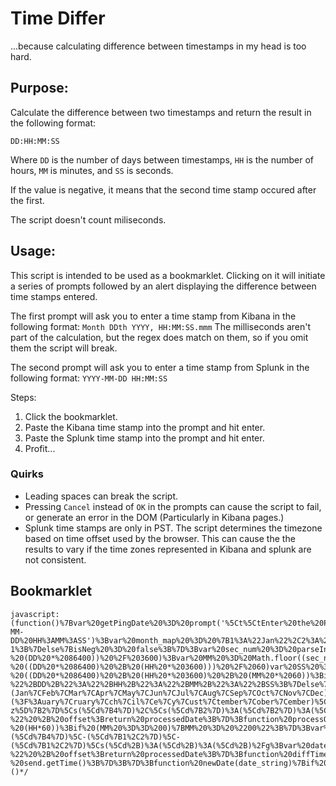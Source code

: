 # Time Differ

...because calculating difference between timestamps in my head is too hard.

## Purpose:
Calculate the difference between two timestamps and return the result in the following format: 

`DD:HH:MM:SS`

Where `DD` is the number of days between timestamps, `HH` is the number of hours, `MM` is minutes, and `SS` is seconds.

If the value is negative, it means that the second time stamp occured after the first.

The script doesn't count miliseconds.

## Usage:
This script is intended to be used as a bookmarklet. Clicking on it will initiate a series of prompts followed by an alert displaying the difference between time stamps entered.

The first prompt will ask you to enter a time stamp from Kibana in the following format:
`Month DDth YYYY, HH:MM:SS.mmm`
The milliseconds aren't part of the calculation, but the regex does match on them, so if you omit them the script will break.

The second prompt will ask you to enter a time stamp from Splunk in the following format:
`YYYY-MM-DD HH:MM:SS`

Steps:
1. Click the bookmarklet.
2. Paste the Kibana time stamp into the prompt and hit enter.
3. Paste the Splunk time stamp into the prompt and hit enter.
4. Profit...

### Quirks

- Leading spaces can break the script.
- Pressing `Cancel` instead of `OK` in the prompts can cause the script to fail, or generate an error in the DOM (Particularly in Kibana pages.)
- Splunk time stamps are only in PST. The script determines the timezone based on time offset used by the browser. This can cause the the results to vary if the time zones represented in Kibana and splunk are not consistent.



## Bookmarklet
```
javascript:(function()%7Bvar%20getPingDate%20%3D%20prompt('%5Ct%5CtEnter%20the%20Ping%20Date%2C%20i.e.%20the%20Kibana%20timestamp.%5Cn%5Ct%5Ct%5Ct%5CtThe%20format%20should%20look%20like%20this%3A%5Cn%5Ct%5Ct%5Ct%20%20%20Month%20DDth%20YYYY%2C%20HH%3AMM%3ASS.mmm')%3Bvar%20getSendDate%20%3D%20prompt('%5Ct%5CtEnter%20the%20Send%20Date%2C%20i.e.%20the%20Splunk%20timestamp.%5Cn%5Ct%5Ct%5Ct%5CtThe%20format%20should%20look%20like%20this%3A%5Cn%5Ct%5Ct%5Ct%5Ct%5CtYYYY-MM-DD%20HH%3AMM%3ASS')%3Bvar%20month_map%20%3D%20%7B1%3A%22Jan%22%2C2%3A%22Feb%22%2C3%3A%22Mar%22%2C4%3A%22Apr%22%2C5%3A%22May%22%2C6%3A%22Jun%22%2C7%3A%22Jul%22%2C8%3A%22Aug%22%2C9%3A%22Sep%22%2C10%3A%22Oct%22%2C11%3A%22Nov%22%2C12%3A%22Dec%22%7D%3Bvar%20processedPingDate%20%3D%20processPingDate(getPingDate)%3Bvar%20processedSendDate%20%3D%20processSendDate(getSendDate)%3Bvar%20pingdate%20%3D%20newDate(processedPingDate)%3Bvar%20senddate%20%3D%20newDate(processedSendDate)%3Bvar%20difftime%20%3D%20diffTime(pingdate%2C%20senddate)%3Bfunction%20readTime%20(seconds)%20%7Bif%20(seconds%20%3D%3D%3D%200)%7Breturn%20%2200%3A00%3A00%3A00%22%3B%7Delse%20if%20(seconds%20%3D%3D%3D%20'')%7Breturn%20%22undefined%22%3B%7Delse%7Bvar%20isNeg%20%3D%20nullif%20(seconds%20%3C%200)%7BisNeg%20%3D%20true%3Bseconds%20%3D%20seconds%20*%20-1%3B%7Delse%7BisNeg%20%3D%20false%3B%7D%3Bvar%20sec_num%20%3D%20parseInt(seconds%2C10)%20%2F%201000%3Bvar%20DD%20%3D%20Math.floor(sec_num%20%2F%2086400)%3Bvar%20HH%20%3D%20Math.floor((sec_num%20-%20(DD%20*%2086400))%20%2F%203600)%3Bvar%20MM%20%3D%20Math.floor((sec_num%20-%20((DD%20*%2086400)%20%2B%20(HH%20*%203600)))%20%2F%2060)var%20SS%20%3D%20sec_num%20-%20((DD%20*%2086400)%20%2B%20(HH%20*%203600)%20%2B%20(MM%20*%2060))%3Bif%20(DD%20%3C%2010)%20%7BDD%20%3D%20%220%22%2BDD%3B%7Dif%20(HH%20%3C%2010)%20%7BHH%20%3D%20%220%22%2BHH%3B%7Dif%20(MM%20%3C%2010)%20%7BMM%20%3D%20%220%22%2BMM%3B%7Dif%20(SS%20%3C%2010)%20%7BSS%20%3D%20%220%22%2BSS%3B%7Dif%20(isNeg)%7Breturn%20%22-%22%2BDD%2B%22%3A%22%2BHH%2B%22%3A%22%2BMM%2B%22%3A%22%2BSS%3B%7Delse%7Breturn%20DD%2B%22%3A%22%2BHH%2B%22%3A%22%2BMM%2B%22%3A%22%2BSS%3B%7D%3B%7D%3B%7D%3Bfunction%20processPingDate(date_string)%20%7Bif%20(date_string%20%3D%3D%3D%20'')%7Breturn%20''%3B%7D%3Bvar%20findDate%3D%2F%5E%5Cs*(Jan%7CFeb%7CMar%7CApr%7CMay%7CJun%7CJul%7CAug%7CSep%7COct%7CNov%7CDec)(%3F%3Auary%7Cruary%7Cch%7Cil%7Ce%7Cy%7Cust%7Ctember%7Cober%7Cember)%5Cs(%5Cd%2B)%5Ba-z%5D%7B2%7D%5Cs(%5Cd%7B4%7D)%2C%5Cs(%5Cd%7B2%7D)%3A(%5Cd%7B2%7D)%3A(%5Cd%7B2%7D)%5C.%5Cd%2B%2Fg%3Bvar%20dateTime%20%3D%20findDate.exec(date_string)%3Bvar%20mon%3DdateTime%5B1%5D%3Bvar%20day%3DdateTime%5B2%5D%3Bvar%20year%3DdateTime%5B3%5D%3Bvar%20hour%3DdateTime%5B4%5D%3Bvar%20min%3DdateTime%5B5%5D%3Bvar%20sec%3DdateTime%5B6%5D%3Bvar%20offset%20%3D%20processOffset(new%20Date().getTimezoneOffset())%3Bvar%20processedDate%20%3D%20mon%20%2B%20%22%20%22%20%2B%20day%20%2B%20%22%20%22%20%2B%20year%20%2B%20%22%20%22%20%2B%20hour%20%2B%20%22%3A%22%20%2B%20min%20%2B%20%22%3A%22%20%2B%20sec%20%2B%20%22%20GMT-%22%20%2B%20offset%3Breturn%20processedDate%3B%7D%3Bfunction%20processOffset(offset)%7Bvar%20HH%20%3D%20Math.floor(offset%2F60)%3Bvar%20MM%20%3D%20Math.floor(offset%20-%20(HH*60))%3Bif%20(MM%20%3D%3D%200)%7BMM%20%3D%20%2200%22%3B%7D%3Bvar%20timezone%20%3D%20HH%20%2B%20MM%3Breturn%20timezone%7D%3Bfunction%20processSendDate(date_string)%20%7Bif%20(date_string%20%3D%3D%3D%20'')%7Breturn%20''%3B%7D%3Bvar%20findDate%3D%2F%5E%5Cs*(%5Cd%7B4%7D)%5C-(%5Cd%7B1%2C2%7D)%5C-(%5Cd%7B1%2C2%7D)%5Cs(%5Cd%2B)%3A(%5Cd%2B)%3A(%5Cd%2B)%2Fg%3Bvar%20dateTime%3DfindDate.exec(date_string)%3Bvar%20year%3DdateTime%5B1%5D%3Bvar%20mon%3Dmonth_map%5BdateTime%5B2%5D%5D%3Bvar%20day%3DdateTime%5B3%5D%3Bvar%20hour%3DdateTime%5B4%5D%3Bvar%20min%3DdateTime%5B5%5D%3Bvar%20sec%3DdateTime%5B6%5D%3Bvar%20offset%20%3D%20processOffset(new%20Date().getTimezoneOffset())%3Bvar%20processedDate%20%3D%20mon%20%2B%20%22%20%22%20%2B%20day%20%2B%20%22%20%22%20%2B%20year%20%2B%20%22%20%22%20%2B%20hour%20%2B%20%22%3A%22%20%2B%20min%20%2B%20%22%3A%22%20%2B%20sec%20%2B%20%22%20GMT-%22%20%2B%20offset%3Breturn%20processedDate%3B%7D%3Bfunction%20diffTime(ping%2C%20send)%7Bif%20(ping%20%3D%3D%3D%20''%20%7C%7C%20send%20%3D%3D%3D%20'')%7Breturn%20''%3B%7Delse%7Breturn%20ping.getTime()%20-%20send.getTime()%3B%7D%3B%7D%3Bfunction%20newDate(date_string)%7Bif%20(date_string%20%3D%3D%20'')%7Breturn%20''%3B%7Delse%7Breturn%20new%20Date(date_string)%3B%7D%3B%7D%3Balert(%22The%20time%20difference%20is%20displayed%20in%20the%20following%20format%3A%5Cn%5Ct%5Ct%5Ct%5Ct%20%20%20DD%3AHH%3AMM%3ASS%5Cn%5Ct%5Ct%5Ct%5Ct%20%20%20%22%20%2B%20readTime(difftime))%7D)()*/
```